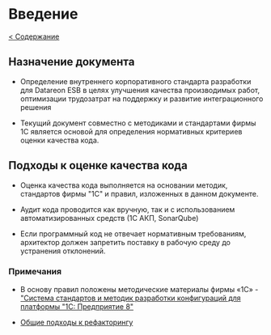
# Введение

[< Содержание](/README.md)

## Назначение документа

* Определение внутреннего корпоративного стандарта разработки для Datareon ESB в целях улучшения качества производимых работ, оптимизации трудозатрат на поддержку и развитие интеграционного решения  

* Текущий документ совместно с методиками и стандартами фирмы 1С является основой для определения нормативных критериев оценки качества кода.

## Подходы к оценке качества кода

* Оценка качества кода выполняется на основании методик, стандартов фирмы "1С" и правил, изложенных в данном документе.

* Аудит кода проводится как вручную, так и с использованием автоматизированных средств (1C АКП, SonarQube)

* Если программный код не отвечает нормативным требованиям, архитектор должен запретить поставку в рабочую среду до устранения отклонений.  

### Примечания

* В основу правил положены методические материалы фирмы «1С» - ["Система стандартов и методик разработки конфигураций для платформы "1С: Предприятие 8"](https://its.1c.ru/db/v8std)

* [Общие подходы к рефакторингу](https://refactoring.guru/ru/refactoring)
